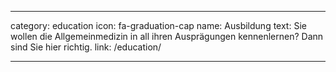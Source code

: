 ---

category: education
icon: fa-graduation-cap
name: Ausbildung
text: Sie wollen die Allgemeinmedizin in all ihren Ausprägungen kennenlernen? Dann sind Sie hier richtig.
link: /education/

---